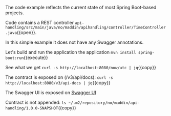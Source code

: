The code example reflects the current state of most Spring Boot-based projects.

Code contains a REST controller 
`api-handling/src/main/java/no/maddin/apihandling/controller/TimeController.java`{{open}}. 

In this simple example it does not have any Swagger annotations.

Let's build and run the application the application
`mvn install spring-boot:run`{{execute}}

See what we get `curl -s http://localhost:8080/now/utc | jq`{{copy}}

The contract is exposed on (/v3/api/docs): `curl -s http://localhost:8080/v3/api-docs | jq`{{copy}}

The Swagger UI is exposed on [Swagger UI]({{TRAFFIC_HOST1_8080}}/swagger-ui.html)

Contract is not appended:
`ls ~/.m2/repository/no/maddin/api-handling/1.0.0-SNAPSHOT`{{copy}}